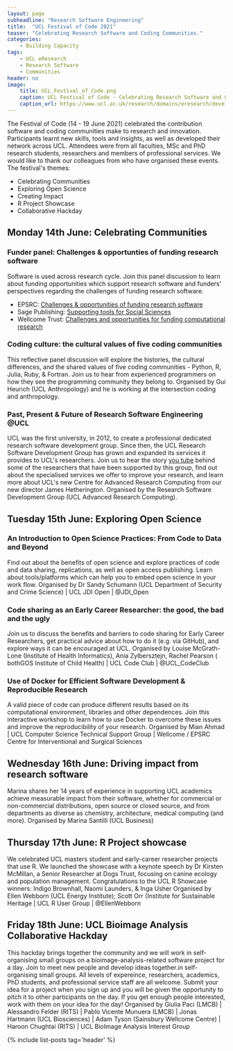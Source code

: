 ```yaml
---
layout: page
subheadline: "Research Software Engineering"
title:  "UCL Festival of Code 2021"
teaser: "Celebrating Research Software and Coding Communities."
categories:
    - Building Capacity
tags:
    - UCL eResearch
    - Research Software
    - Communities
header: no
image:
    title: UCL_Festival_of_Code.png
    caption: UCL Festival of Code - Celebrating Research Software and Coding Communities
    caption_url: https://www.ucl.ac.uk/research/domains/eresearch/developing-technical-skills-good-practice-careers/develop-better-research-software-0
---
```

The Festival of Code (14 - 19 June 2021) celebrated the contribution software and coding communities make to research and innovation. Participants learnt new skills, tools and insights, as well as developed their network across UCL. Attendees were from all faculties, MSc and PhD research students, researchers and members of professional services. We would like to thank our colleagues from who have organised these events. The festival's themes: 
* Celebrating Communities 
* Exploring Open Science 
* Creating Impact 
* R Project Showcase 
* Collaborative Hackday

## Monday 14th June: Celebrating Communities
### Funder panel: Challenges & opportunties of funding research software
Software is used across research cycle. Join this panel discussion to learn about funding opportunities which support research software and funders' perspectives regarding the challenges of funding research software.  
* EPSRC: [Challenges & opportunities of funding research software](https://www.ucl.ac.uk/research/sites/research/files/challenges_opportunities_of_funding_research_software.pdf) 
* Sage Publishing: [Supporting tools for Social Sciences](https://github.com/sagepublishing/sage_tools_social_science/blob/master/docs/ucl_codefest_2021.pdf) 
* Wellcome Trust: [Challenges and opportunities for funding computational research](https://zenodo.org/record/4943834#.YzNPC6TMI2x)

### Coding culture: the cultural values of five coding communities
This reflective panel discussion will explore the histories, the cultural differences, and the shared values of five coding communities - Python, R, Julia, Ruby, & Fortran. Join us to hear from experienced programmers on how they see the programming community they belong to. Organised by Gui Heurich (UCL Anthropology) and he is working at the intersection coding and anthropology. 

### Past, Present & Future of Research Software Engineering @UCL
UCL was the first university, in 2012, to create a professional dedicated research software development group. Since then, the UCL Research Software Development Group has grown and expanded its services it provides to UCL's researchers. Join us to hear the story [you tube](https://www.youtube.com/playlist?list=PLkJC1q4VioxiezOu7-cr3434r-6Z7BE5c) behind some of the researchers that have been supported by this group,  find out about the specialised services we offer to improve your research, and learn more about UCL's new Centre for Advanced Research Computing from our new director James Hetherington. Organised by the Research Software Development Group (UCL Advanced Research Computing).

## Tuesday 15th June: Exploring Open Science
### An Introduction to Open Science Practices: From Code to Data and Beyond
Find out about the benefits of open science and explore practices of code and data sharing, replications, as well as open access publishing. Learn about tools/platforms which can help you to embed open science in your work flow. Organised by Dr Sandy Schumann (UCL Department of Security and Crime Science) | UCL JDI Open | @JDI_Open

### Code sharing as an Early Career Researcher: the good, the bad and the ugly
Join us to discuss the benefits and barriers to code sharing for Early Career Researchers, get practical advice about how to do it (e.g. via GitHub), and explore ways it can be encouraged at UCL. Organised by Louise McGrath-Lone (Institute of Health Informatics), Ania Zylbersztejn, Rachel Pearson ( bothGOS Institute of Child Health) | UCL Code Club | @UCL_CodeClub

### Use of Docker for Efficient Software Development & Reproducible Research
A valid piece of code can produce different results based on its computational environment, libraries and other dependences. Join this interactive workshop to learn how to use Docker to overcome these issues and improve the reproducibility of your research.    Organised by Mian Ahmad | UCL Computer Science Technical Support Group | Wellcome / EPSRC Centre for Interventional and Surgical Sciences

## Wednesday 16th June: Driving impact from research software
Marina shares her 14 years of experience in supporting UCL academics achieve measurable impact from their software, whether for commercial or non-commercial distributions, open source or closed source, and from departments as diverse as chemistry, architecture, medical computing (and more). Organised by Marina Santilli (UCL Business)

## Thursday 17th June: R Project showcase
We celebrated UCL masters student and early-career researcher projects that use R. We launched the showcase with a keynote speech by Dr Kirsten McMillan, a Senior Researcher at Dogs Trust, focusing on canine ecology and population management. Congratulations to the UCL R Showcase winners: Indigo Brownhall, Naomi Launders, & Inga Usher Organised by Ellen Webborn (UCL Energy Institute); Scott Orr (Institute for Sustainable Heritage | UCL R User Group | @EllenWebborn 

## Friday 18th June: UCL Bioimage Analysis Collaborative Hackday
This hackday brings together the community and we will work in self-organising small groups on a bioimage-analysis-related software project for a day. Join to meet new people and develop ideas together.in self-organising small groups.  All levels of expereince, researchers, academics, PhD students, and professional service staff are all welcome. 
Submit your idea for a project when you sign up and you will be given the opportunity to pitch it to other participants on the day. If you get enough people interested, work with them on your idea for the day! Organised by Giulia Paci (LMCB) | Alessandro Felder (RITS) | Pablo Vicente Munuera (LMCB) | Jonas Hartmann (UCL Biosciences) |  Adam Tyson (Sainsbury Wellcome Centre) | Haroon Chughtai (RITS) | UCL BioImage Analysis Interest Group

{% include list-posts tag='header' %}
